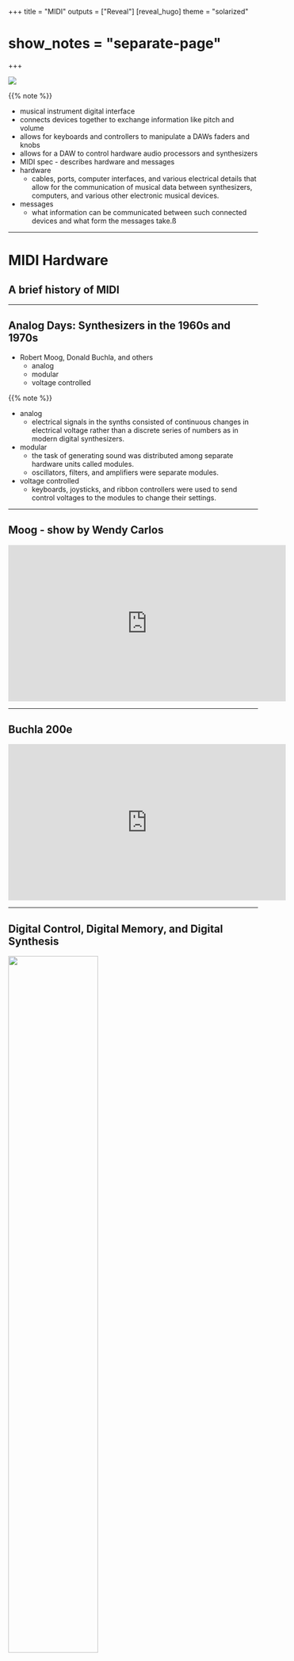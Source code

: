 +++
title = "MIDI"
outputs = ["Reveal"]
[reveal_hugo]
theme = "solarized"
# show_notes = "separate-page"
+++

![](MIDI_LOGO.svg)

{{% note %}}
* musical instrument digital interface
* connects devices together to exchange information like pitch and volume 
* allows for keyboards and controllers to manipulate a DAWs faders and knobs
* allows for a DAW to control hardware audio processors and synthesizers 
* MIDI spec - describes hardware and messages
* hardware
    * cables, ports, computer interfaces, and various electrical details that allow for the communication of musical data between synthesizers, computers, and various other electronic musical devices. 
* messages
    * what information can be communicated between such connected devices and what form the messages take.ß

---

# MIDI Hardware

## A brief history of MIDI

---

## Analog Days: Synthesizers in the 1960s and 1970s

* Robert Moog, Donald Buchla, and others  
    * analog
    * modular 
    * voltage controlled

{{% note %}}
* analog
    * electrical signals in the synths consisted of continuous changes in electrical voltage rather than a discrete series of numbers as in modern digital synthesizers.
* modular 
    * the task of generating sound was distributed among separate hardware units called modules.
    * oscillators, filters, and amplifiers were separate modules. 
* voltage controlled
    * keyboards, joysticks, and ribbon controllers were used to send control voltages to the modules to change their settings.

---

## Moog - show by Wendy Carlos

<iframe width="560" height="315" src="https://www.youtube.com/embed/4SBDH5uhs4Q" title="YouTube video player" frameborder="0" allow="accelerometer; autoplay; clipboard-write; encrypted-media; gyroscope; picture-in-picture" allowfullscreen></iframe>

---

## Buchla 200e

<iframe width="560" height="315" src="https://www.youtube.com/embed/Y7nxZdkqWpk" title="YouTube video player" frameborder="0" allow="accelerometer; autoplay; clipboard-write; encrypted-media; gyroscope; picture-in-picture" allowfullscreen></iframe>

---

## Digital Control, Digital Memory, and Digital Synthesis

<img src="sequential-circuits-model-800-cv-gate-sequencer-1741124.jpg" width="60%">

{{% note %}}
* in the 1970s digital control in the form of sequencers was added to analog synthesizers to allow for more precise control.
* they also added the ability to save settings, the original presets 
* this is a Sequential Circuits Model 800 that could hook up to any synthesizer through voltage control 
* Eventually all digital synthesizers were developed

---

## Yamaha DX7

<iframe width="560" height="315" src="https://www.youtube.com/embed/Q1Ha0MMT0aA?start=165" title="YouTube video player" frameborder="0" allow="accelerometer; autoplay; clipboard-write; encrypted-media; gyroscope; picture-in-picture" allowfullscreen></iframe>

{{% note %}}
Yamaha DX7, an early all-digital, MIDI-compatible keyboard synthesizer (1983). At about $2,000, the DX7 was relatively inexpensive by early 1980s’ standards.

---

## MIDI 1.0 Specification

* synth manufacturers wanted to create a communications standard
* MIDI 1.0 Specification - published in 1983
* first connections at NAMM - Sequential Circuits Prophet 600 and a Roland JP-6.



---

## Controllers

[Various controllers](https://duckduckgo.com/?q=midi+controllers&t=newext&atb=v265-1&iax=images&ia=images&iai=https%3A%2F%2Fwww.bhphotovideo.com%2Fimages%2Fimages2500x2500%2Flivid_instruments_lvbase02_multipurpose_performance_controler_for_1054583.jpg)

{{% note %}}
* only sends MIDI messages
* doesn't generate sound on its own 
* before personal computers it would send messages to a hardware synth but now we connect them to computers

---

## Modules - Roland Fantom-XR

<img src="roland-fantom-xr.jpg" width="60%">

{{% note %}}
A module is a device that can generate sound when it receives MIDI messages but has no keys to play, and hence can’t output MIDI messages. 
 

---

## Workstations - Akai MPC

<iframe width="560" height="315" src="https://www.youtube.com/embed/SENzTt3ftiU?start=165" title="YouTube video player" frameborder="0" allow="accelerometer; autoplay; clipboard-write; encrypted-media; gyroscope; picture-in-picture" allowfullscreen></iframe>

---

## Alternate controllers - AKA NIMES

<iframe width="560" height="315" src="https://www.youtube.com/embed/ZRHLtkeWwwA" title="YouTube video player" frameborder="0" allow="accelerometer; autoplay; clipboard-write; encrypted-media; gyroscope; picture-in-picture" allowfullscreen></iframe>





